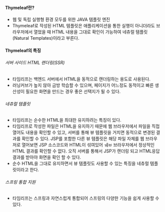 #### Thymeleaf란?
- 웹 및 독립 실행형 환경 모두를 위한 JAVA 템플릿 엔진
- Thymeleaf로 작성된 HTML 템플릿은 애플리케이션을 통한 실행이 아니더라도 브라우저에서 열었을 때 HTML 내용을 그대로 확인이 가능하여 네츄럴 템플릿(Natural Templates)이라고 부른다.

#### Thymeleaf의 특징
###### 서버 사이드 HTML 랜더링(SSR)
- 타임리프는 백엔드 서버에서 HTML을 동적으로 랜더링하는 용도로 사용된다.
- 러닝커브가 높지 않아 금방 학습할 수 있으며, 페이지가 어느정도 동적이고 빠른 생산성이 필요한 화면을 만드는 경우 좋은 선택지가 될 수 있다.

###### 네츄럴 템플릿
- 타임리프는 순수한 HTML을 최대한 유지하려는 특징이 있다.
- 타임리프로 작성한 파일은 HTML을 유지하기 때문에 웹 브라우저에서 파일을 직접 열어도 내용을 확인할 수 있고, 서버를 통해 뷰 템플릿을 거치면 동적으로 변경된 결과를 확인할 수 있다. JSP를 포함한 다른 뷰 템플릿은 해당 파일 자체를 웹 브라우저로 열어보면 JSP 소스코드와 HTML이 섞여있어 ㅞㅂ 브라우저에서 정상적인 HTML 결과를 확인할 수 없다. 오직 서버를 통해서 JSP가 랜더링 되고 HTML응답 결과를 받아야 화면을 확인 할 수 있다.
- 순수 HTML을 그대로 유지하면서 뷰 템플릿도 사용할 수 있는 특징을 네츄럴 템플릿이라고 한다.

###### 스프링 통합 지원
- 타임리프는 스프링과 자연스럽게 통합되어 스프링의 다양한 기능을 쉽게 사용할 수 있다.



